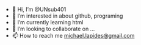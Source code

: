 - 👋 Hi, I’m @UNsub401
- 👀 I’m interested in about github, programing 
- 🌱 I’m currently learning html
- 💞️ I’m looking to collaborate on ...
- 📫 How to reach me michael.lapides@gmail.com

<!---
UNsub401/UNsub401 is a ✨ special ✨ repository because its `README.md` (this file) appears on your GitHub profile.
You can click the Preview link to take a look at your changes.
--->
